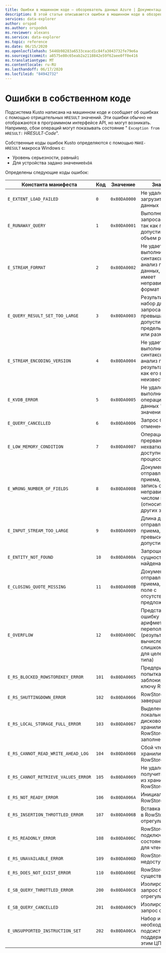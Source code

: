 ```yaml
---
title: Ошибки в машинном коде — обозреватель данных Azure | Документация Майкрософт
description: В этой статье описываются ошибки в машинном коде в обозреватель данных Azure.
services: data-explorer
author: orspod
ms.author: orspodek
ms.reviewer: alexans
ms.service: data-explorer
ms.topic: reference
ms.date: 06/15/2020
ms.openlocfilehash: 5446b98283a6533ceacd1c84fa3043732fe79e6a
ms.sourcegitcommit: a8575e80c65eab2a2118842e59f62aee0ff0e416
ms.translationtype: MT
ms.contentlocale: ru-RU
ms.lasthandoff: 06/17/2020
ms.locfileid: "84942732"
---
```

# <a name="errors-in-native-code"></a>Ошибки в собственном коде

Подсистема Kusto написана на машинном коде и сообщает об ошибках с помощью отрицательных `HRESULT` значений. Эти ошибки обычно не отображаются в программном интерфейсе API, но могут возникать. Например, сбои операций могут показывать состояние " `Exception from HRESULT:` *HRESULT-Code*".

Собственные коды ошибок Kusto определяются с помощью `MAKE-HRESULT` макроса Windows с:

* Уровень серьезности, равный`1`
* Для устройства задано значение`0xDA`
  
Определены следующие коды ошибок:

|Константа манифеста                  |Код |Значение        |Значение                                                                                                        |
|-----------------------------------|-----|-------------|---------------------------------------------------------------------------------------------------------------|
|`E_EXTENT_LOAD_FAILED`             | `0`  |`0x80DA0000`|Не удалось загрузить сегмент данных                                                                                  |
|`E_RUNAWAY_QUERY`                  | `1`  |`0x80DA0001`|Выполнение запроса прервано, так как превышен допустимый объем ресурсов                                                   |
|`E_STREAM_FORMAT`                  | `2`  |`0x80DA0002`|Не удается выполнить синтаксический анализ потока данных, так как он имеет неправильный формат                                    |
|`E_QUERY_RESULT_SET_TOO_LARGE`     | `3`  |`0x80DA0003`|Результирующий набор для этого запроса превышает допустимые пределы записи или размера                                            |
|`E_STREAM_ENCODING_VERSION`        | `4`  |`0x80DA0004`|Не удается выполнить синтаксический анализ потока результатов, так как его версия неизвестна                                                   |
|`E_KVDB_ERROR`                     | `5`  |`0x80DA0005`|Не удалось выполнить операцию с базой данных "ключ-значение"                                                              |
|`E_QUERY_CANCELLED`                | `6`  |`0x80DA0006`|Запрос был отменен                 |
|`E_LOW_MEMORY_CONDITION`           | `7`  |`0x80DA0007`|Операция прервана из-за нехватки доступной памяти процесса                                              |
|`E_WRONG_NUMBER_OF_FIELDS`         | `8`  |`0x80DA0008`|Документ CSV, отправленный для приема, содержит запись с неправильным числом полей (относительно других записей).|
|`E_INPUT_STREAM_TOO_LARGE`         | `9`  |`0x80DA0009`|Длина документа, отправленного для приема, превысила допустимую длину                                           |
|`E_ENTITY_NOT_FOUND`               | `10` |`0x80DA000A`|Запрошенная сущность не найдена                                                                             |
|`E_CLOSING_QUOTE_MISSING`          | `11` |`0x80DA000B`|Документ CSV, отправленный для приема, содержит поле с отсутствующим предложением                                        |
|`E_OVERFLOW`                       | `12` |`0x80DA000C`|Представляет ошибку арифметического переполнения (результат вычисления слишком велик для целевого типа)    |
|`E_RS_BLOCKED_ROWSTOREKEY_ERROR`   | `101`|`0x80DA0065`|Предпринята попытка доступа к заблокированному ключу RowStore                                                          |
|`E_RS_SHUTTINGDOWN_ERROR`          | `102`|`0x80DA0066`|RowStore завершает работу                                                                                     |
|`E_RS_LOCAL_STORAGE_FULL_ERROR`    | `103`|`0x80DA0067`|Выделенное локальное дисковое хранилище для RowStore заполнено                                                             |
|`E_RS_CANNOT_READ_WRITE_AHEAD_LOG` | `104`|`0x80DA0068`|Сбой чтения из хранилища RowStore                                                                      |
|`E_RS_CANNOT_RETRIEVE_VALUES_ERROR`| `105`|`0x80DA0069`|Не удалось получить значения из хранилища RowStore                                                              |
|`E_RS_NOT_READY_ERROR`             | `106`|`0x80DA006A`|Инициализация RowStore                                                                                      |
|`E_RS_INSERTION_THROTTLED_ERROR`   | `107`|`0x80DA006B`|Вставка значения в RowStore была отрегулирована                                                                   |
|`E_RS_READONLY_ERROR`              | `108`|`0x80DA006C`|RowStore подключен в состоянии "только для чтения"                                                                       |
|`E_RS_UNAVAILABLE_ERROR`           | `109`|`0x80DA006D`|RowStore сейчас недоступен                                                                             |
|`E_RS_DOES_NOT_EXIST_ERROR`           | `110`|`0x80DA006E`| RowStore не существует.                        |
|`E_SB_QUERY_THROTTLED_ERROR`           | `200`|`0x80DA00C8`|Изолированный запрос был отрегулирован                                                                           |
|`E_SB_QUERY_CANCELLED`           | `201`|`0x80DA00C9`|Изолированный запрос отменен                                                                          |
|`E_UNSUPPORTED_INSTRUCTION_SET`           | `202`|`0x80DA00CA`|Набор инструкций, необходимый для подсистемы, не поддерживается этим ЦП                                                                            |
